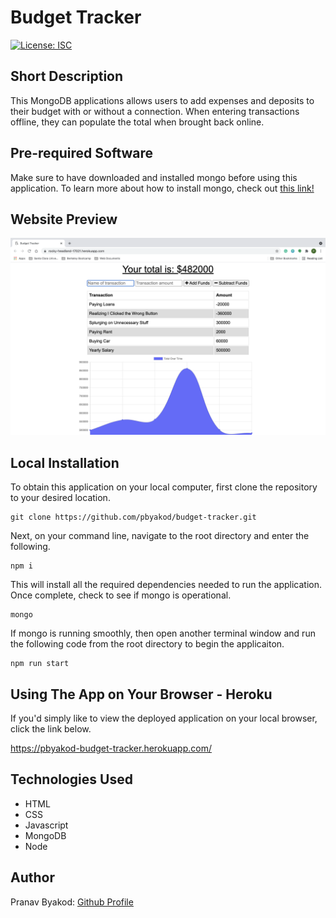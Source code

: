 # Budget Tracker

[![License: ISC](https://img.shields.io/badge/License-ISC-blue.svg)](https://opensource.org/licenses/ISC)

## Short Description

This MongoDB applications allows users to add expenses and deposits to their budget with or without a connection. When entering transactions offline, they can populate the total when brought back online.

## Pre-required Software

Make sure to have downloaded and installed mongo before using this application. To learn more about how to install mongo, check out <a href="https://coding-boot-camp.github.io/full-stack/mongodb/how-to-install-mongodb">this link!</a>

## Website Preview

<img src="media/preview.png">

## Local Installation

To obtain this application on your local computer, first clone the repository to your desired location.

```
git clone https://github.com/pbyakod/budget-tracker.git
```
Next, on your command line, navigate to the root directory and enter the following.

```
npm i
```
This will install all the required dependencies needed to run the application. Once complete, check to see if mongo is operational.

```
mongo
```
If mongo is running smoothly, then open another terminal window and run the following code from the root directory to begin the applicaiton.

```
npm run start
```

## Using The App on Your Browser - Heroku

If you'd simply like to view the deployed application on your local browser, click the link below. 

https://pbyakod-budget-tracker.herokuapp.com/

## Technologies Used

- HTML
- CSS
- Javascript
- MongoDB
- Node

## Author

Pranav Byakod: <a href="https://github.com/pbyakod">Github Profile</a>
